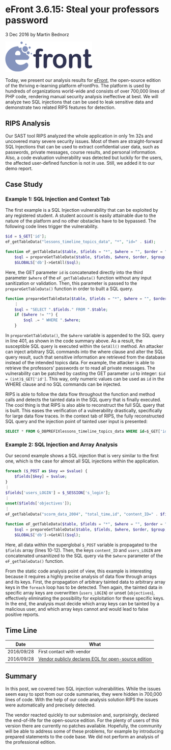 # eFront 3.6.15: Steal your professors password

3 Dec 2016 by Martin Bednorz

![eFront](images/efront.png "eFront")

Today, we present our analysis results for
[eFront](https://www.efrontlearning.com/), the open-source edition of the thriving e-learning
platform eFrontPro. The platform is used by hundreds of organizations
world-wide and consists of over 700,000 lines of PHP code, rendering
manual security analysis ineffective at best. We will analyze two SQL
injections that can be used to leak sensitive data and demonstrate two
related RIPS features for detection.

## RIPS Analysis

Our SAST tool RIPS analyzed the whole application in only 1m 32s and
uncovered many severe security issues. Most of them are straight-forward
SQL Injections that can be used to extract confidential user data, such
as passwords, private messages, course results, and personal
information. Also, a code evaluation vulnerability was detected but
luckily for the users, the affected user-defined function is not in use.
Still, we added it to our demo report.

## Case Study

### Example 1: SQL Injection and Context Tab

The first example is a SQL Injection vulnerability that can be exploited
by any registered student. A student account is easily attainable due to
the nature of the platform and no other obstacles have to be bypassed.
The following code lines trigger the vulnerability.

```php
$id = $_GET['id'];
eF_getTableData("lessons_timeline_topics_data", "*", "id=" . $id);
```

```php
function eF_getTableData($table, $fields = "*", $where = "", $order = "", $group = "", $limit = "") {
    $sql = prepareGetTableData($table, $fields, $where, $order, $group, $limit);
    $GLOBALS['db']->GetAll($sql);
```

Here, the GET parameter `id` is concatenated directly into the third
parameter `$where` of the `eF_getTableData()` function without any input
sanitization or validation. Then, this parameter is passed to the
`prepareGetTableData()` function in order to built a SQL query.

```php
function prepareGetTableData($table, $fields = "*", $where = "", $order = "", $group = "", $limit = "") {
    ⋮
    $sql = "SELECT ".$fields." FROM ".$table;
    if ($where != "") {
        $sql .= " WHERE ".$where;
    }
```

In `prepareGetTableData()`, the `$where` variable is appended to the SQL
query in line 401, as shown in the code summary above. As a result, the
susceptible SQL query is executed within the `GetAll()` method. An
attacker can inject arbitrary SQL commands into the where clause and
alter the SQL query result, such that sensitive information are
retrieved from the database instead of the intended topics data. For
example, the attacker is able to retrieve the professors' passwords or
to read all private messages. The vulnerability can be patched by
casting the GET parameter `id` to integer: `$id = (int)$_GET['id']`.
This way, only numeric values can be used as `id` in the WHERE clause
and no SQL commands can be injected.

RIPS is able to follow the data flow throughout the function and method
calls and detects the tainted data in the SQL query that is finally
executed. The cool thing is that RIPS is also able to reconstruct the
full SQL query that is built. This eases the verification of a
vulnerability drastically, specifically for large data flow traces. In
the context tab
of RIPS, the fully reconstructed SQL query and the injection point of
tainted user input is presented:

```sql
SELECT * FROM G_DBPREFIXlessons_timeline_topics_data WHERE id=$_GET['id']
```

### Example 2: SQL Injection and Array Analysis

Our second example shows a SQL injection that is very similar to the
first one, which is the case for almost all SQL injections within the
application.

```php
foreach ($_POST as $key => $value) {
    $fields[$key] = $value;
}
⋮
$fields['users_LOGIN'] = $_SESSION['s_login'];
⋮
unset($fields['objectives']);
⋮
eF_getTableData("scorm_data_2004", "total_time,id", "content_ID=" . $fields['content_ID'] . " AND users_LOGIN='" . $fields['users_LOGIN'] . "'");
```

```php
function eF_getTableData($table, $fields = "*", $where = "", $order = "", $group = "", $limit = "") {
    $sql = prepareGetTableData($table, $fields, $where, $order, $group, $limit);
    $GLOBALS['db']->GetAll($sql);
```

Here, all data within the superglobal `$_POST` variable is propagated to
the `$fields` array (lines 10-12). Then, the keys `content_ID` and
`users_LOGIN` are concatenated unsanitized to the SQL query via the
`$where` parameter of the `eF_getTableData()` function.

From the static code analysis point of view, this example is interesting
because it requires a highly precise analysis of data flow through
arrays and its keys. First, the propagation of arbitrary tainted data to
arbitrary array keys in the `foreach` loop has to be detected. Then
again, the tainted data in specific array keys are overwritten
(`users_LOGIN`) or unset (`objectives`), effectively eliminating the
possibility for exploitation for these specific keys. In the end, the
analysis must decide which array keys can be tainted by a malicious
user, and which array keys cannot and would lead to false positive
reports.

## Time Line

| Date | What |
|------|------|
| 2016/09/28 | First contact with vendor |
| 2016/09/28 | [Vendor publicly declares EOL for open-source edition](https://github.com/epignosis/efront_open_source/commit/e170f7f896cfa4fdbb97a1ea23a9acf62ad82b30) |

## Summary

In this post, we covered two SQL injection vulnerabilities. While the
issues seem easy to spot from our code summaries, they were hidden in
700,000 lines of code. With the help of our code analysis solution RIPS
the issues were automatically and precisely detected.

The vendor reacted quickly to our submission and, surprisingly, declared
the end-of-life for the open-source edition. For the plenty of users of
this version there are currently no patches available. Hopefully, the
community will be able to address some of these problems, for example by
introducing prepared statements to the code base. We did not perform an
analysis of the professional edition.
